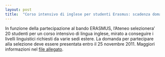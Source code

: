 ```yaml
---
layout: post
title:  "Corso intensivo di inglese per studenti Erasmus: scadenza domanda 25 novembre"
---
```


In funzione della partecipazione al bando ERASMUS, l’Ateneo selezionera’ 20 studenti per un corso intensivo di lingua inglese, mirato a conseguire i livelli linguistici richiesti da varie sedi estere. La domanda per partecipare alla selezione deve essere presentata entro il 25 novembre 2011.
Maggiori informazioni nel [file allegato](/media/IngleseXErasmus.pdf).
